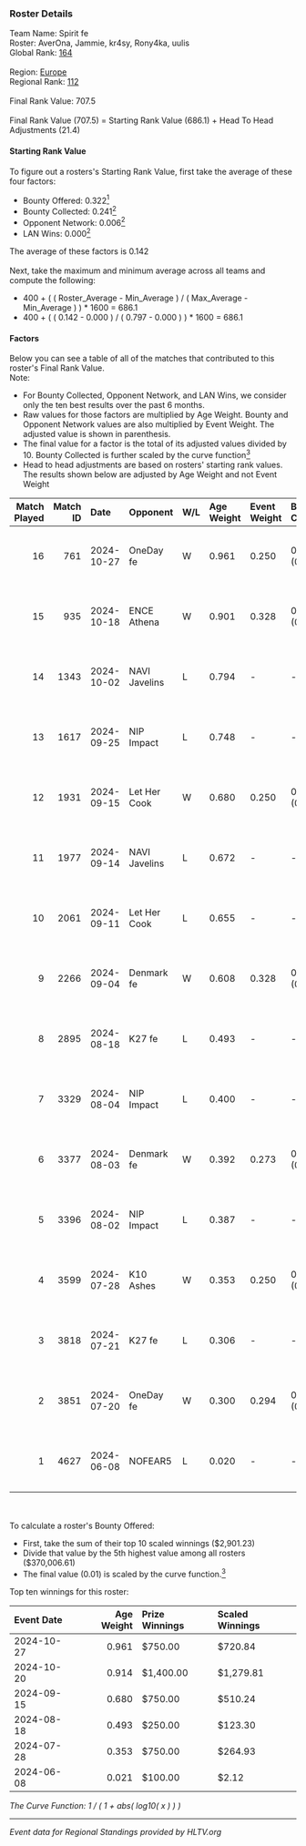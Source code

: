 ### Roster Details<br />
Team Name: Spirit fe<br />
Roster: AverOna, Jammie, kr4sy, Rony4ka, uulis<br />
Global Rank: [164](../../standings_global_2024_12_02.md)<br />
<br />
Region: [Europe]( ../../standings_europe_2024_12_02.md)<br />
Regional Rank: [112]( ../../standings_europe_2024_12_02.md)<br />
<br />
Final Rank Value:  707.5<br />
<br />
Final Rank Value (707.5) = Starting Rank Value (686.1) + Head To Head Adjustments (21.4)<br />

#### Starting Rank Value<br />
To figure out a rosters's Starting Rank Value, first take the average of these four factors:<br />
- Bounty Offered: 0.322[<sup>1</sup>](#table2)
- Bounty Collected: 0.241[<sup>2</sup>](#table1)
- Opponent Network: 0.006[<sup>2</sup>](#table1)
- LAN Wins: 0.000[<sup>2</sup>](#table1)

The average of these factors is 0.142<br />
<br />
Next, take the maximum and minimum average across all teams and compute the following:<br />
- 400 + ( ( Roster_Average - Min_Average ) / ( Max_Average - Min_Average ) ) * 1600 = 686.1
- 400 + ( ( 0.142 - 0.000 ) / ( 0.797 - 0.000 ) ) * 1600 = 686.1


#### Factors<br />
Below you can see a table of all of the matches that contributed to this roster's Final Rank Value.<br />
Note:<br />

- For Bounty Collected, Opponent Network, and LAN Wins, we consider only the ten best results over the past 6 months.
- Raw values for those factors are multiplied by Age Weight. Bounty and Opponent Network values are also multiplied by Event Weight. The adjusted value is shown in parenthesis.
- The final value for a factor is the total of its adjusted values divided by 10. Bounty Collected is further scaled by the curve function[<sup>3</sup>](#curveFunction)
- Head to head adjustments are based on rosters' starting rank values. The results shown below are adjusted by Age Weight and not Event Weight
<span id="table1"></span><br />


| Match Played | Match ID | Date       | Opponent      | W/L | Age Weight | Event Weight | Bounty Collected | Opponent Network | LAN Wins  | H2H Adj. | Roster                                   |
| -: | -: | :- | :- | :- | :- | :- | :- | :- | :- | -: | :- |
|           16 |      761 | 2024-10-27 | OneDay fe     | W   | 0.961      | 0.250        | 0.002 (0.001)    | 0.021 (0.005)    | 0 (0.000) |    11.89 | AverOna, Jammie, kr4sy, Rony4ka, uulis   |
|           15 |      935 | 2024-10-18 | ENCE Athena   | W   | 0.901      | 0.328        | 0.003 (0.001)    | 0.017 (0.005)    | 0 (0.000) |    10.31 | AverOna, Jammie, kr4sy, Rony4ka, uulis   |
|           14 |     1343 | 2024-10-02 | NAVI Javelins | L   | 0.794      | -            | -                | -                | -         |    -0.79 | AverOna, Jammie, kr4sy, Rony4ka, uulis   |
|           13 |     1617 | 2024-09-25 | NIP Impact    | L   | 0.748      | -            | -                | -                | -         |    -6.90 | AverOna, Jammie, kr4sy, Rony4ka, uulis   |
|           12 |     1931 | 2024-09-15 | Let Her Cook  | W   | 0.680      | 0.250        | 0.005 (0.001)    | 0.088 (0.015)    | 0 (0.000) |    10.67 | AverOna, Jammie, kr4sy, Rony4ka, uulis   |
|           11 |     1977 | 2024-09-14 | NAVI Javelins | L   | 0.672      | -            | -                | -                | -         |    -0.70 | AverOna, Jammie, kr4sy, Rony4ka, uulis   |
|           10 |     2061 | 2024-09-11 | Let Her Cook  | L   | 0.655      | -            | -                | -                | -         |   -10.57 | AverOna, Jammie, kr4sy, Rony4ka, uulis   |
|            9 |     2266 | 2024-09-04 | Denmark fe    | W   | 0.608      | 0.328        | 0.016 (0.003)    | 0.128 (0.026)    | 0 (0.000) |    12.18 | AverOna, Jammie, kr4sy, Rony4ka, uulis   |
|            8 |     2895 | 2024-08-18 | K27 fe        | L   | 0.493      | -            | -                | -                | -         |    -5.85 | AverOna, Jammie, kr4sy, Rony4ka, uulis   |
|            7 |     3329 | 2024-08-04 | NIP Impact    | L   | 0.400      | -            | -                | -                | -         |    -4.17 | AverOna, Jammie, Rony4ka, tenweri, uulis |
|            6 |     3377 | 2024-08-03 | Denmark fe    | W   | 0.392      | 0.273        | 0.016 (0.002)    | 0.128 (0.014)    | 0 (0.000) |     8.02 | irbitka, Jammie, Rony4ka, tenweri, uulis |
|            5 |     3396 | 2024-08-02 | NIP Impact    | L   | 0.387      | -            | -                | -                | -         |    -4.02 | AverOna, Jammie, Rony4ka, tenweri, uulis |
|            4 |     3599 | 2024-07-28 | K10 Ashes     | W   | 0.353      | 0.250        | 0.000 (0.000)    | 0.000 (0.000)    | 0 (0.000) |     3.01 | AverOna, Jammie, Rony4ka, tenweri, uulis |
|            3 |     3818 | 2024-07-21 | K27 fe        | L   | 0.306      | -            | -                | -                | -         |    -3.88 | AverOna, Jammie, Rony4ka, tenweri, uulis |
|            2 |     3851 | 2024-07-20 | OneDay fe     | W   | 0.300      | 0.294        | 0.000 (0.000)    | 0.000 (0.000)    | 0 (0.000) |     2.59 | AverOna, Jammie, Rony4ka, tenweri, uulis |
|            1 |     4627 | 2024-06-08 | NOFEAR5       | L   | 0.020      | -            | -                | -                | -         |    -0.40 | AverOna, Jammie, Rony4ka, tenweri, uulis |

<br />
<span id="table2"></span><br />
To calculate a roster's Bounty Offered:<br />

- First, take the sum of their top 10 scaled winnings ($2,901.23)
- Divide that value by the 5th highest value among all rosters ($370,006.61)
- The final value (0.01) is scaled by the curve function.[<sup>3</sup>](#curveFunction)

Top ten winnings for this roster:<br />

| Event Date | Age Weight | Prize Winnings | Scaled Winnings |
| :- | -: | :- | :- |
| 2024-10-27 |      0.961 | $750.00        | $720.84         |
| 2024-10-20 |      0.914 | $1,400.00      | $1,279.81       |
| 2024-09-15 |      0.680 | $750.00        | $510.24         |
| 2024-08-18 |      0.493 | $250.00        | $123.30         |
| 2024-07-28 |      0.353 | $750.00        | $264.93         |
| 2024-06-08 |      0.021 | $100.00        | $2.12           |


<span id="curveFunction"></span>_The Curve Function: 1 / ( 1 + abs( log10( x ) ) )_<br />

---
_Event data for Regional Standings provided by HLTV.org_<br />
